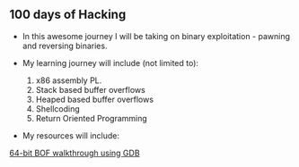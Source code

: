 ## 100 days of Hacking

* In this awesome journey I will be taking on binary exploitation - pawning and reversing binaries.
* My learning journey will include (not limited to):
	1. x86 assembly PL.
	2. Stack based buffer overflows
	3. Heaped based buffer overflows
	4. Shellcoding
	5. Return Oriented Programming

* My resources will include:

[64-bit BOF walkthrough using GDB](https://samsclass.info/127/proj/ED402.htm)